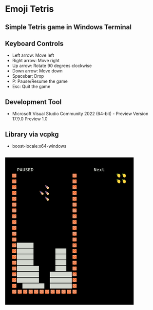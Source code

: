 # Emoji Tetris

## Simple Tetris game in Windows Terminal

## Keyboard Controls

- Left arrow: Move left
- Right arrow: Move right
- Up arrow: Rotate 90 degrees clockwise
- Down arrow: Move down
- Spacebar: Drop
- P: Pause/Resume the game
- Esc: Quit the game

## Development Tool

- Microsoft Visual Studio Community 2022 (64-bit) - Preview
Version 17.9.0 Preview 1.0

## Library via vcpkg

- boost-locale:x64-windows

##

![sample image](emoji_tetris.png)
